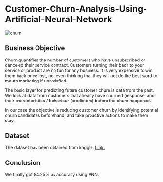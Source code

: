 # Customer-Churn-Analysis-Using-Artificial-Neural-Network
![churn](https://user-images.githubusercontent.com/106606656/211792650-9370efb7-12af-4c66-9d44-0d6d79f0d861.jpg)


## Business Objective
Churn quantifies the number of customers who have unsubscribed or canceled their service contract. Customers turning their back to your service or product are no fun for any business. It is very expensive to win them back once lost, not even thinking that they will not do the best word to mouth marketing if unsatisfied.

The basic layer for predicting future customer churn is data from the past. We look at data from customers that already have churned (response) and their characteristics / behaviour (predictors) before the churn happened.

In our case the objective is reducing customer churn by identifying potential churn candidates beforehand, and take proactive actions to make them stay.

## Dataset
The dataset has been obtained from kaggle.  [Link:](https://www.kaggle.com/datasets/aakash50897/churn-modellingcsv)

## Conclusion
We finally got 84.25% as accuracy using ANN.
